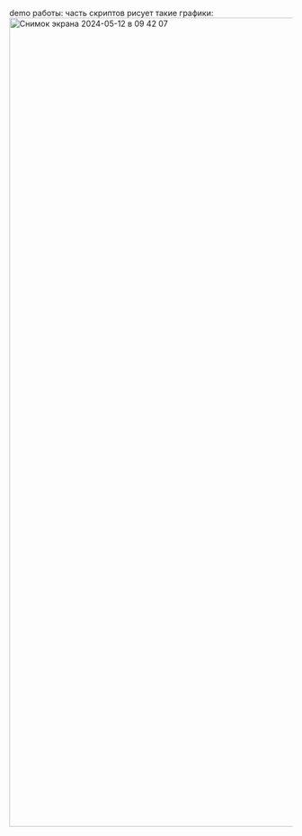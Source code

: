 demo работы: часть скриптов рисует такие графики: 
<img width="1440" alt="Снимок экрана 2024-05-12 в 09 42 07" src="https://github.com/LinaAlexan/Netflix-Userbase/assets/147400925/b065eb30-4e04-45f4-b5fa-f095473122c6">
